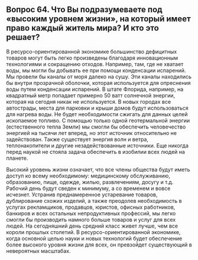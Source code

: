 ## Вопрос 64. Что Вы подразумеваете под «высоким уровнем жизни», на который имеет право каждый житель мира? И кто это решает?

В ресурсо-ориентированной экономике большинство дефицитных товаров могут быть легко произведены благодаря инновационным технологиями и сокращению отходов. Например, там, где не хватает воды, мы могли бы добывать ее при помощи конденсации испарений. Мы провели бы каналы от моря далеко на сушу. Эти каналы находились бы внутри прозрачной оболочки, которая используется для опреснения воды путем конденсации испарений. В штате Флорида, например, на квадратный метр попадает примерно 50 ватт солнечной энергии, которая на сегодня никак не используется. В новых городах все автострады, места для парковки и крыши домов будут использоваться для нагрева воды. Не будет необходимости сжигать для данных целей ископаемое топливо. С помощью только одной геотермальной энергии (естественного тепла Земли) мы смогли бы обеспечить человечество энергией на тысячи лет вперед, но этот источник относительно не задействован. Также существует энергия волн и ветра, теплонакопители и другие незадействованные источники. Еще никогда перед наукой не стояла задача обеспечить в изобилии всех людей на планете.

Высокий уровень жизни означает, что все члены общества будут иметь доступ ко всему необходимому: медицинскому обслуживанию, образованию, пище, одежде, жилью, развлечениям, досугу и т.д. Рабочий день будут сведен к минимуму, а со временем и вовсе исчезнет. Устранив преднамеренное устаревание товаров, дублирование схожих изделий, а также преодолев необходимость в услугах рекламщиков, продавцов, юристов, офисных работников, банкиров и всех остальных непродуктивных профессий, мы легко смогли бы производить намного больше товаров и услуг для всех людей. На сегодняшний день средний класс живет лучше, чем все короли прошлых столетий. В ресурсо-ориентированной экономике, когда основной целью науки и новых технологий будет обеспечение более высокого уровня жизни для всех, он превзойдет существующий в невероятных масштабах.